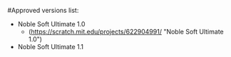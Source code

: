 #Approved versions list:

- Noble Soft Ultimate 1.0
    - (https://scratch.mit.edu/projects/622904991/ "Noble Soft Ultimate 1.0")
- Noble Soft Ultimate 1.1